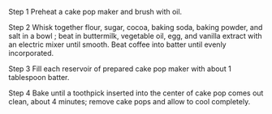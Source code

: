 Step 1
Preheat a cake pop maker and brush with oil.

Step 2
Whisk together flour, sugar, cocoa, baking soda, 
baking powder, and salt in a bowl
; beat in buttermilk, vegetable oil, egg, and 
vanilla extract with an electric mixer until smooth. 
Beat coffee into batter until evenly incorporated.

Step 3
Fill each reservoir of prepared cake pop maker with 
about 1 tablespoon batter.

Step 4
Bake until a toothpick inserted into the center of cake pop comes out clean,
 about 4 minutes; remove cake pops and allow to cool completely.